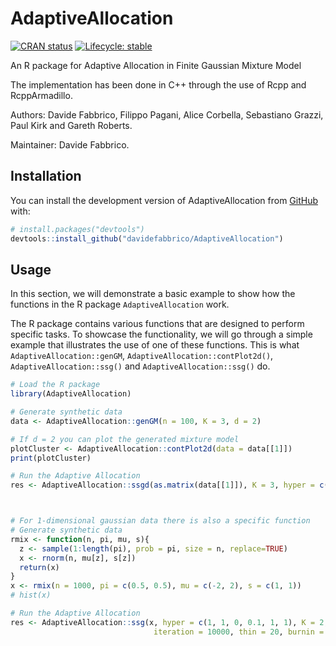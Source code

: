 <!-- README.md is generated from README.Rmd. Please edit that file -->

# AdaptiveAllocation

<!-- badges: start -->

[![CRAN
status](https://img.shields.io/cran/v/invent)](https://CRAN.R-project.org/package=invent)
[![Lifecycle:
stable](https://img.shields.io/badge/lifecycle-stable-brightgreen.svg)](https://lifecycle.r-lib.org/articles/stages.html#stable)
<!-- badges: end -->

An R package for Adaptive Allocation in Finite Gaussian Mixture Model

The implementation has been done in C++ through the use of Rcpp and
RcppArmadillo.

Authors: Davide Fabbrico, Filippo Pagani, Alice Corbella, Sebastiano Grazzi, Paul Kirk and Gareth Roberts.

Maintainer: Davide Fabbrico.

## Installation

You can install the development version of AdaptiveAllocation from
[GitHub](https://github.com/) with:

``` r
# install.packages("devtools")
devtools::install_github("davidefabbrico/AdaptiveAllocation")
```

## Usage

In this section, we will demonstrate a basic example to show how the
functions in the R package `AdaptiveAllocation` work.

The R package contains various functions that are designed to perform
specific tasks. To showcase the functionality, we will go through a
simple example that illustrates the use of one of these functions. This
is what `AdaptiveAllocation::genGM`, `AdaptiveAllocation::contPlot2d()`, 
`AdaptiveAllocation::ssg()` and  `AdaptiveAllocation::ssg()` do.

``` r
# Load the R package
library(AdaptiveAllocation)

# Generate synthetic data
data <- AdaptiveAllocation::genGM(n = 100, K = 3, d = 2)

# If d = 2 you can plot the generated mixture model
plotCluster <- AdaptiveAllocation::contPlot2d(data = data[[1]])
print(plotCluster)

# Run the Adaptive Allocation 
res <- AdaptiveAllocation::ssgd(as.matrix(data[[1]]), K = 3, hyper = c(1, 1, 0, 0.1, 1, 1))



# For 1-dimensional gaussian data there is also a specific function
# Generate synthetic data
rmix <- function(n, pi, mu, s){
  z <- sample(1:length(pi), prob = pi, size = n, replace=TRUE)
  x <- rnorm(n, mu[z], s[z])
  return(x)
}
x <- rmix(n = 1000, pi = c(0.5, 0.5), mu = c(-2, 2), s = c(1, 1))
# hist(x)

# Run the Adaptive Allocation 
res <- AdaptiveAllocation::ssg(x, hyper = c(1, 1, 0, 0.1, 1, 1), K = 2,
                                iteration = 10000, thin = 20, burnin = 500)

